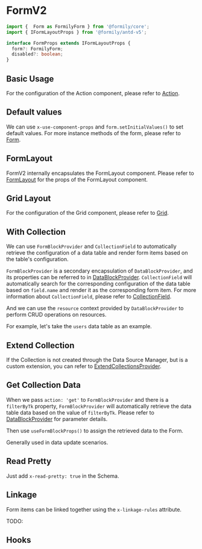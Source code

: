# FormV2

```ts
import {  Form as FormilyForm } from '@formily/core';
import { IFormLayoutProps } from '@formily/antd-v5';

interface FormProps extends IFormLayoutProps {
  form?: FormilyForm;
  disabled?: boolean;
}
```

## Basic Usage

<code src="./demos/new-demos/basic.tsx"></code>

For the configuration of the Action component, please refer to [Action](/components/action).

## Default values

We can use `x-use-component-props` and `form.setInitialValues()` to set default values. For more instance methods of the form, please refer to [Form](https://core.formilyjs.org/api/models/form).

<code src="./demos/new-demos/default-value.tsx"></code>

## FormLayout

FormV2 internally encapsulates the FormLayout component. Please refer to [FormLayout](https://antd.formilyjs.org/zh-CN/components/form-layout) for the props of the FormLayout component.

<code src="./demos/new-demos/form-layout.tsx"></code>

## Grid Layout

For the configuration of the Grid component, please refer to [Grid](/components/grid).

<code src="./demos/new-demos/grid.tsx"></code>

## With Collection

We can use `FormBlockProvider` and `CollectionField` to automatically retrieve the configuration of a data table and render form items based on the table's configuration.

`FormBlockProvider` is a secondary encapsulation of `DataBlockProvider`, and its properties can be referred to in [DataBlockProvider](/core/data-block/data-block-provider#属性详解). `CollectionField` will automatically search for the corresponding configuration of the data table based on `field.name` and render it as the corresponding form item. For more information about `CollectionField`, please refer to [CollectionField](/core/data-source/collection-field).

And we can use the `resource` context provided by `DataBlockProvider` to perform CRUD operations on resources.

For example, let's take the `users` data table as an example.

<code src="./demos/new-demos/collection.tsx"></code>

## Extend Collection

If the Collection is not created through the Data Source Manager, but is a custom extension, you can refer to [ExtendCollectionsProvider](/core/data-source/extend-collections-provider).

<code src="./demos/new-demos/extend-collection.tsx"></code>

## Get Collection Data

When we pass `action: 'get'` to `FormBlockProvider` and there is a `filterByTk` property, `FormBlockProvider` will automatically retrieve the data table data based on the value of `filterByTk`. Please refer to [DataBlockProvider](/core/data-block/data-block-provider#属性详解) for parameter details.

Then use `useFormBlockProps()` to assign the retrieved data to the Form.

Generally used in data update scenarios.

<code src="./demos/new-demos/collection-data.tsx"></code>

## Read Pretty

Just add `x-read-pretty: true` in the Schema.

<code src="./demos/new-demos/read-pretty.tsx"></code>

## Linkage

Form items can be linked together using the `x-linkage-rules` attribute.

TODO:

<!-- <code src="./demos/new-demos/linkage.tsx"></code> -->

## Hooks
